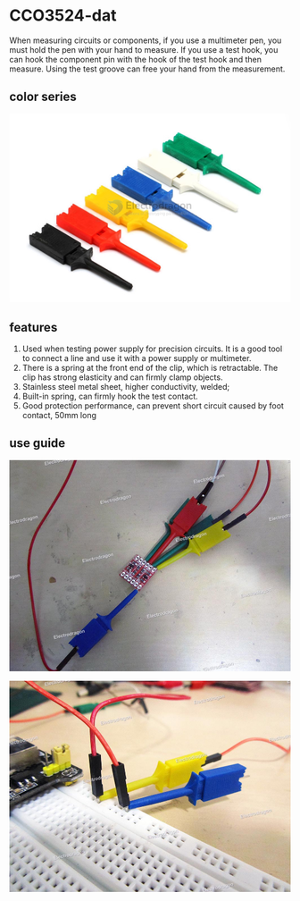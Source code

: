 
# CCO3524-dat


When measuring circuits or components, if you use a multimeter pen, you must hold the pen with your hand to measure. If you use a test hook, you can hook the component pin with the hook of the test hook and then measure. Using the test groove can free your hand from the measurement.


## color series 

![](2024-10-04-18-01-24.png)

## features 

1. Used when testing power supply for precision circuits. It is a good tool to connect a line and use it with a power supply or multimeter.
2. There is a spring at the front end of the clip, which is retractable. The clip has strong elasticity and can firmly clamp objects.
3. Stainless steel metal sheet, higher conductivity, welded;
4. Built-in spring, can firmly hook the test contact.
5. Good protection performance, can prevent short circuit caused by foot contact, 50mm long

## use guide 

![](2024-01-13-11-27-21.png)

![](2024-01-13-11-27-36.png)
